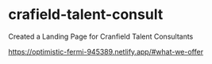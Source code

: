 # crafield-talent-consult
Created a Landing Page for Cranfield Talent Consultants

https://optimistic-fermi-945389.netlify.app/#what-we-offer


